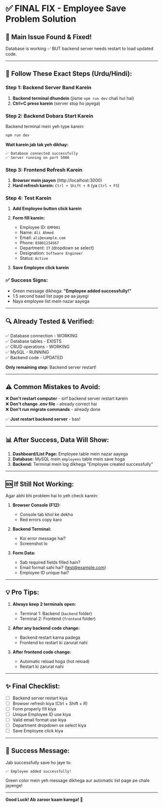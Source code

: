 # ✅ FINAL FIX - Employee Save Problem Solution

## 🎯 Main Issue Found & Fixed!

Database is working ✅ BUT backend server needs restart to load updated code.

---

## 📝 Follow These Exact Steps (Urdu/Hindi):

### Step 1: Backend Server Band Karein
1. **Backend terminal dhundein** (jisme `npm run dev` chali hui hai)
2. **Ctrl+C press karein** (server stop ho jayega)

### Step 2: Backend Dobara Start Karein
Backend terminal mein yeh type karein:
```bash
npm run dev
```

**Wait karein jab tak yeh dikhay:**
```
✅ Database connected successfully
✅ Server running on port 5000
```

### Step 3: Frontend Refresh Karein
1. **Browser mein jaayen** (http://localhost:3000)
2. **Hard refresh karein:** `Ctrl + Shift + R` (ya `Ctrl + F5`)

### Step 4: Test Karein
1. **Add Employee button click karein**
2. **Form fill karein:**
   - Employee ID: `EMP001`
   - Name: `Ali Ahmed`
   - Email: `ali@example.com`
   - Phone: `03001234567`
   - Department: `IT` (dropdown se select)
   - Designation: `Software Engineer`
   - Status: `Active`
   
3. **Save Employee click karein**

### ✅ Success Signs:
- Green message dikhega: **"Employee added successfully!"**
- 1.5 second baad list page pe aa jayegi
- Naya employee list mein nazar aayega

---

## 🔍 Already Tested & Verified:

✅ Database connection - WORKING  
✅ Database tables - EXISTS  
✅ CRUD operations - WORKING  
✅ MySQL - RUNNING  
✅ Backend code - UPDATED  

**Only remaining step:** Backend server restart!

---

## ⚠️ Common Mistakes to Avoid:

❌ **Don't restart computer** - sirf backend server restart karein  
❌ **Don't change .env file** - already correct hai  
❌ **Don't run migrate commands** - already done  

✅ **Just restart backend server** - bas!

---

## 📊 After Success, Data Will Show:

1. **Dashboard/List Page:** Employee table mein nazar aayega
2. **Database:** MySQL mein `employees` table mein save hoga
3. **Backend:** Terminal mein log dikhega "Employee created successfully"

---

## 🆘 If Still Not Working:

Agar abhi bhi problem hai to yeh check karein:

1. **Browser Console (F12):**
   - Console tab khol ke dekho
   - Red errors copy karo

2. **Backend Terminal:**
   - Koi error message hai?
   - Screenshot lo

3. **Form Data:**
   - Sab required fields filled hain?
   - Email format sahi hai? (test@example.com)
   - Employee ID unique hai?

---

## 💡 Pro Tips:

1. **Always keep 2 terminals open:**
   - Terminal 1: Backend (`backend` folder)
   - Terminal 2: Frontend (`frontend` folder)

2. **After any backend code change:**
   - Backend restart karna padega
   - Frontend ko restart ki zarurat nahi

3. **After frontend code change:**
   - Automatic reload hoga (hot reload)
   - Restart ki zarurat nahi

---

## ✨ Final Checklist:

- [ ] Backend server restart kiya
- [ ] Browser refresh kiya (Ctrl + Shift + R)
- [ ] Form properly fill kiya
- [ ] Unique Employee ID use kiya
- [ ] Valid email format use kiya
- [ ] Department dropdown se select kiya
- [ ] Save Employee click kiya

---

## 🎉 Success Message:

Jab successfully save ho jaye to:
```
✅ Employee added successfully!
```
Green color mein yeh message dikhega aur automatic list page pe chale jayenge!

---

**Good Luck! Ab zaroor kaam karega! 🚀**
